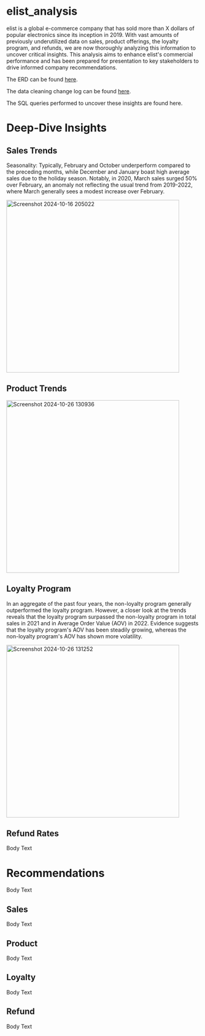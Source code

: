 # elist_analysis
elist is a global e-commerce company that has sold more than X dollars of popular electronics since its inception in 2019. With vast amounts of previously underutilized data on sales, product offerings, the loyalty program, and refunds, we are now thoroughly analyzing this information to uncover critical insights. This analysis aims to enhance elist's commercial performance and has been prepared for presentation to key stakeholders to drive informed company recommendations.

The ERD can be found [here](https://github.com/madeleinevarda/elist_analysis/blob/main/ERD.png).

The data cleaning change log can be found [here](https://github.com/madeleinevarda/elist_analysis/blob/main/Data%20Cleaning%20Change%20Log.png).

 The SQL queries performed to uncover these insights are found here.

# Deep-Dive Insights

## Sales Trends 

Seasonality: Typically, February and October underperform compared to the preceding months, while December and January boast high average sales due to the holiday season. Notably, in 2020, March sales surged 50% over February, an anomaly not reflecting the usual trend from 2019-2022, where March generally sees a modest increase over February.

<img width="450" alt="Screenshot 2024-10-16 205022" src="https://github.com/user-attachments/assets/a422f168-2351-4c6a-82ca-dadf53214d78">


## Product Trends

<img width="450" alt="Screenshot 2024-10-26 130936" src="https://github.com/user-attachments/assets/ec59722d-d1c9-47e3-afab-ee07b2f51dac">

## Loyalty Program
In an aggregate of the past four years, the non-loyalty program generally outperformed the loyalty program. However, a closer look at the trends reveals that the loyalty program surpassed the non-loyalty program in total sales in 2021 and in Average Order Value (AOV) in 2022. Evidence suggests that the loyalty program's AOV has been steadily growing, whereas the non-loyalty program's AOV has shown more volatility.

<img width="450" alt="Screenshot 2024-10-26 131252" src="https://github.com/user-attachments/assets/c8394569-a501-42be-a68b-ccda6701cb8b">

## Refund Rates
Body Text 

# Recommendations
Body Text

## Sales 
Body Text

## Product 
Body Text

## Loyalty 
Body Text

## Refund 
Body Text
